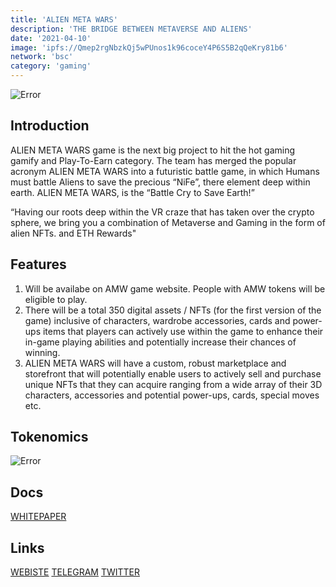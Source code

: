 ```yaml
---
title: 'ALIEN META WARS'
description: 'THE BRIDGE BETWEEN METAVERSE AND ALIENS'
date: '2021-04-10'
image: 'ipfs://Qmep2rgNbzkQj5wPUnos1k96coceY4P6S5B2qQeKry81b6'
network: 'bsc'
category: 'gaming'
---
```


![Error](ipfs://QmaCVV7S3SPXjXpcTti3TpdEp9eQi8Mzkr6k48mKajQaEq)

## Introduction

ALIEN META WARS game is the next big project to hit the hot gaming gamify and Play-To-Earn category. The team has merged the popular acronym ALIEN META WARS into a futuristic battle game, in which Humans must battle Aliens to save the precious “NiFe”, there element deep within earth. ALIEN META WARS, is the “Battle Cry to Save Earth!” 

“Having our roots deep within the VR craze that has taken over the crypto sphere, we bring you a combination of Metaverse and Gaming in the form of alien NFTs. and ETH Rewards"

## Features
1. Will be availabe on AMW game website. People with AMW tokens will be eligible to play.
2. There will be a total 350 digital assets / NFTs (for the first version of the game) inclusive of characters, wardrobe accessories, cards and power-ups items that players can actively use within the game to enhance their in-game playing abilities and potentially increase their chances of winning.
3. ALIEN META WARS will have a custom, robust marketplace and storefront that will potentially enable users to actively sell and purchase unique NFTs that they can acquire ranging from a wide array of their 3D characters, accessories and potential power-ups, cards, special moves etc.

## Tokenomics
![Error](ipfs://QmPmeXG4xVmUj5J5bRPFZnUGp52c1h9Y88Jm2hQHR5oHMi)


## Docs
[WHITEPAPER](ipfs://QmWkX6YNV9HLa2KEAccQaDovVuCoTbC3dMw5ehRqf1L2z9)


## Links

[WEBISTE](https://alienmetawar.com/)
[TELEGRAM](https://t.me/AlienMetaWar)
[TWITTER](https://twitter.com/alienmetabsc)
